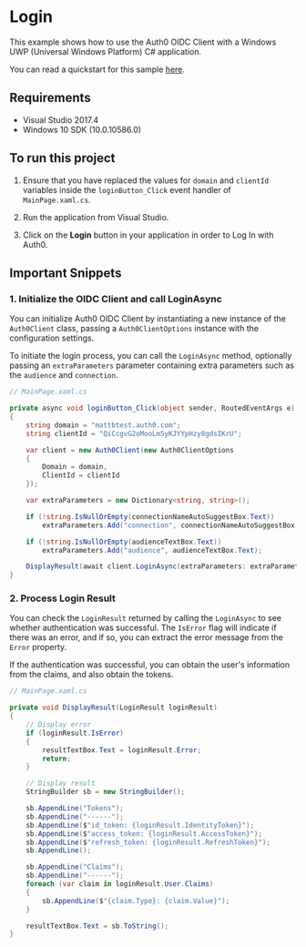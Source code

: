 # Login

This example shows how to use the Auth0 OIDC Client with a Windows UWP (Universal Windows Platform) C# application.

You can read a quickstart for this sample [here](https://auth0.com/docs/quickstart/native/windows-uwp-csharp). 

## Requirements

* Visual Studio 2017.4
* Windows 10 SDK (10.0.10586.0)

## To run this project

1. Ensure that you have replaced the values for `domain` and `clientId` variables inside the `loginButton_Click` event handler of `MainPage.xaml.cs`.

2. Run the application from Visual Studio.

3. Click on the **Login** button in your application in order to Log In with Auth0.

## Important Snippets

### 1. Initialize the OIDC Client and call LoginAsync

You can initialize Auth0 OIDC Client by instantiating a new instance of the `Auth0Client` class, passing a `Auth0ClientOptions` instance with the configuration settings.

To initiate the login process, you can call the `LoginAsync` method, optionally passing an `extraParameters` parameter containing extra parameters such as the `audience` and `connection`.

```csharp
// MainPage.xaml.cs

private async void loginButton_Click(object sender, RoutedEventArgs e)
{
    string domain = "mattbtest.auth0.com";
    string clientId = "QiCcgvG2oMooLm5yKJYYpHzy8gdsIKrU";

    var client = new Auth0Client(new Auth0ClientOptions
    {
        Domain = domain,
        ClientId = clientId
    });

    var extraParameters = new Dictionary<string, string>();

    if (!string.IsNullOrEmpty(connectionNameAutoSuggestBox.Text))
        extraParameters.Add("connection", connectionNameAutoSuggestBox.Text);

    if (!string.IsNullOrEmpty(audienceTextBox.Text))
        extraParameters.Add("audience", audienceTextBox.Text);

    DisplayResult(await client.LoginAsync(extraParameters: extraParameters));
}
```

### 2. Process Login Result

You can check the `LoginResult` returned by calling the `LoginAsync` to see whether authentication was successful. The `IsError` flag will indicate if there was an error, and if so, you can extract the error message from the `Error` property.

If the authentication was successful, you can obtain the user's information from the claims, and also obtain the tokens.

```csharp
// MainPage.xaml.cs

private void DisplayResult(LoginResult loginResult)
{
    // Display error
    if (loginResult.IsError)
    {
        resultTextBox.Text = loginResult.Error;
        return;
    }

    // Display result
    StringBuilder sb = new StringBuilder();

    sb.AppendLine("Tokens");
    sb.AppendLine("------");
    sb.AppendLine($"id_token: {loginResult.IdentityToken}");
    sb.AppendLine($"access_token: {loginResult.AccessToken}");
    sb.AppendLine($"refresh_token: {loginResult.RefreshToken}");
    sb.AppendLine();

    sb.AppendLine("Claims");
    sb.AppendLine("------");
    foreach (var claim in loginResult.User.Claims)
    {
        sb.AppendLine($"{claim.Type}: {claim.Value}");
    }

    resultTextBox.Text = sb.ToString();
}
```
